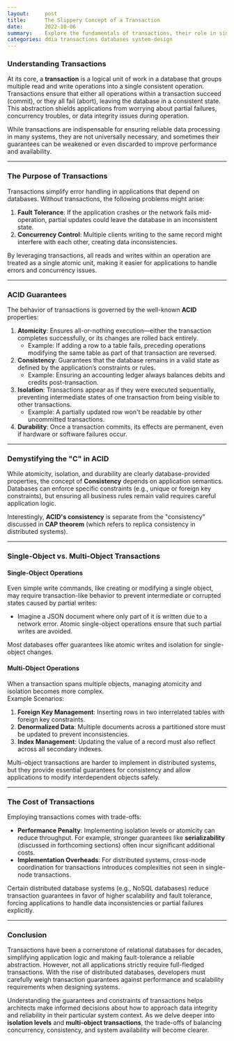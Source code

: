 ```yaml
---
layout:     post    
title:      The Slippery Concept of a Transaction    
date:       2022-10-06    
summary:    Explore the fundamentals of transactions, their role in simplifying database programming models, and their trade-offs in modern systems.    
categories: ddia transactions databases system-design
---
```


### **Understanding Transactions**

At its core, a **transaction** is a logical unit of work in a database that groups multiple read and write operations into a single consistent operation. Transactions ensure that either all operations within a transaction succeed (commit), or they all fail (abort), leaving the database in a consistent state. This abstraction shields applications from worrying about partial failures, concurrency troubles, or data integrity issues during operation.

While transactions are indispensable for ensuring reliable data processing in many systems, they are not universally necessary, and sometimes their guarantees can be weakened or even discarded to improve performance and availability.
   
---  

### **The Purpose of Transactions**

Transactions simplify error handling in applications that depend on databases. Without transactions, the following problems might arise:
1. **Fault Tolerance**: If the application crashes or the network fails mid-operation, partial updates could leave the database in an inconsistent state.
2. **Concurrency Control**: Multiple clients writing to the same record might interfere with each other, creating data inconsistencies.

By leveraging transactions, all reads and writes within an operation are treated as a single atomic unit, making it easier for applications to handle errors and concurrency issues.
   
---  

### **ACID Guarantees**

The behavior of transactions is governed by the well-known **ACID** properties:
1. **Atomicity**: Ensures all-or-nothing execution—either the transaction completes successfully, or its changes are rolled back entirely.
    - Example: If adding a row to a table fails, preceding operations modifying the same table as part of that transaction are reversed.
2. **Consistency**: Guarantees that the database remains in a valid state as defined by the application’s constraints or rules.
    - Example: Ensuring an accounting ledger always balances debits and credits post-transaction.
3. **Isolation**: Transactions appear as if they were executed sequentially, preventing intermediate states of one transaction from being visible to other transactions.
    - Example: A partially updated row won't be readable by other uncommitted transactions.
4. **Durability**: Once a transaction commits, its effects are permanent, even if hardware or software failures occur.

---  

### **Demystifying the "C" in ACID**

While atomicity, isolation, and durability are clearly database-provided properties, the concept of **Consistency** depends on application semantics. Databases can enforce specific constraints (e.g., unique or foreign key constraints), but ensuring all business rules remain valid requires careful application logic.

Interestingly, **ACID's consistency** is separate from the "consistency" discussed in **CAP theorem** (which refers to replica consistency in distributed systems).
   
---  

### **Single-Object vs. Multi-Object Transactions**

#### **Single-Object Operations**
Even simple write commands, like creating or modifying a single object, may require transaction-like behavior to prevent intermediate or corrupted states caused by partial writes:
- Imagine a JSON document where only part of it is written due to a network error. Atomic single-object operations ensure that such partial writes are avoided.

Most databases offer guarantees like atomic writes and isolation for single-object changes.

#### **Multi-Object Operations**
When a transaction spans multiple objects, managing atomicity and isolation becomes more complex.    
Example Scenarios:
1. **Foreign Key Management**: Inserting rows in two interrelated tables with foreign key constraints.
2. **Denormalized Data**: Multiple documents across a partitioned store must be updated to prevent inconsistencies.
3. **Index Management**: Updating the value of a record must also reflect across all secondary indexes.

Multi-object transactions are harder to implement in distributed systems, but they provide essential guarantees for consistency and allow applications to modify interdependent objects safely.
   
---  

### **The Cost of Transactions**

Employing transactions comes with trade-offs:
- **Performance Penalty**: Implementing isolation levels or atomicity can reduce throughput. For example, stronger guarantees like **serializability** (discussed in forthcoming sections) often incur significant additional costs.
- **Implementation Overheads**: For distributed systems, cross-node coordination for transactions introduces complexities not seen in single-node transactions.

Certain distributed database systems (e.g., NoSQL databases) reduce transaction guarantees in favor of higher scalability and fault tolerance, forcing applications to handle data inconsistencies or partial failures explicitly.
   
---  

### **Conclusion**

Transactions have been a cornerstone of relational databases for decades, simplifying application logic and making fault-tolerance a reliable abstraction. However, not all applications strictly require full-fledged transactions. With the rise of distributed databases, developers must carefully weigh transaction guarantees against performance and scalability requirements when designing systems.

Understanding the guarantees and constraints of transactions helps architects make informed decisions about how to approach data integrity and reliability in their particular system context. As we delve deeper into **isolation levels** and **multi-object transactions**, the trade-offs of balancing concurrency, consistency, and system availability will become clearer.  